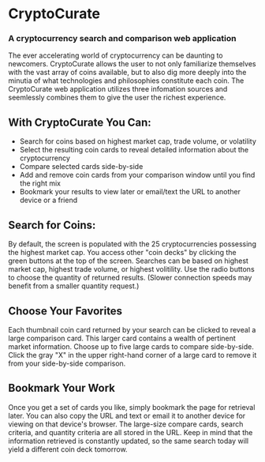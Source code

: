 # CryptoCurate
### A cryptocurrency search and comparison web application
The ever accelerating world of cryptocurrency can be daunting to newcomers.
CryptoCurate allows the user to not only familiarize themselves with the vast array of coins available, 
but to also dig more deeply into the minutia of what technologies and philosophies constitute each coin.
The CryptoCurate web application utilizes three infomation sources and seemlessly combines them to give the user the richest experience.

## With CryptoCurate You Can:
* Search for coins based on highest market cap, trade volume, or volatility
* Select the resulting coin cards to reveal detailed information about the cryptocurrency
* Compare selected cards side-by-side
* Add and remove coin cards from your comparison window until you find the right mix
* Bookmark your results to view later or email/text the URL to another device or a friend

## Search for Coins:
By default, the screen is populated with the 25 cryptocurrencies possessing the highest market cap.
You access other "coin decks" by clicking the green buttons at the top of the screen.
Searches can be based on highest market cap, highest trade volume, or highest volitility.
Use the radio buttons to choose the quantity of returned results. (Slower connection speeds may benefit from a smaller quantity request.)

## Choose Your Favorites
Each thumbnail coin card returned by your search can be clicked to reveal a large comparison card.
This larger card contains a wealth of pertinent market information.
Choose up to five large cards to compare side-by-side. 
Click the gray "X" in the upper right-hand corner of a large card to remove it from your side-by-side comparison.

## Bookmark Your Work
Once you get a set of cards you like, simply bookmark the page for retrieval later.
You can also copy the URL and text or email it to another device for viewing on that device's browser.
The large-size compare cards, search criteria, and quantity criteria are all stored in the URL. 
Keep in mind that the information retrieved is constantly updated, so the same search today will yield a different coin deck tomorrow.